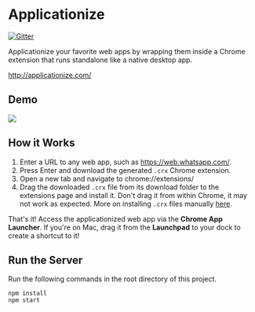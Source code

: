 Applicationize
===================
[![Gitter](https://badges.gitter.im/eladnava/applicationize.svg)](https://gitter.im/eladnava/applicationize?utm_source=badge&utm_medium=badge&utm_campaign=pr-badge)

Applicationize your favorite web apps by wrapping them inside a Chrome extension that runs standalone like a native desktop app.

http://applicationize.com/

Demo
---
<img src="https://raw.github.com/eladnava/applicationize/master/frontend/src/assets/images/preview.png" />

How it Works
---
1. Enter a URL to any web app, such as https://web.whatsapp.com/.
2. Press Enter and download the generated `.crx` Chrome extension.
3. Open a new tab and navigate to chrome://extensions/
4. Drag the downloaded `.crx` file from its download folder to the extensions page and install it. Don't drag it from within Chrome, it may not work as expected. More on installing `.crx` files manually [here](http://www.simplehelp.net/2012/08/19/how-to-install-extensions-that-arent-from-the-chrome-web-store/).

That's it! Access the applicationized web app via the **Chrome App Launcher**. If you're on Mac, drag it from the **Launchpad** to your dock to create a shortcut to it!

Run the Server
---

Run the following commands in the root directory of this project.

    npm install
    npm start
